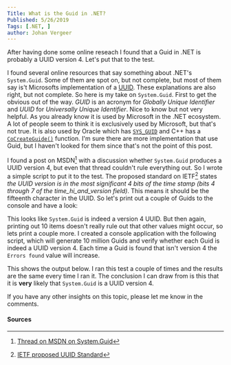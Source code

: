 ```yaml
---
Title: What is the Guid in .NET?
Published: 5/26/2019
Tags: [.NET, ]
author: Johan Vergeer
---
```


After having done some online reseach I found that a Guid in .NET is probably a UUID version 4. Let's put that to the test.

I found several online resources that say something about .NET's `System.Guid`. Some of them are spot on, but not complete, but most of them say is't Microsofts implementation of a [UUID](https://web.archive.org/web/20060615195933/http://www.webdav.org/specs/draft-leach-uuids-guids-01.txt). These explanations are also right, but not complete. So here is my take on `System.Guid`. First to get the obvious out of the way. _GUID_ is an acronym for _Globally Unique Identifier_ and _UUID_ for _Universally Unique Identifier_. Nice to know but not very helpful. As you already know it is used by Microsoft in the .NET ecosystem. A lot of people seem to think it is exclusively used by Microsoft, but that's not true. It is also used by Oracle which has [`SYS_GUID`](https://docs.oracle.com/cd/B12037_01/server.101/b10759/functions153.htm) and C++ has a [`CoCreateGuide()`](https://docs.microsoft.com/en-us/windows/desktop/api/combaseapi/nf-combaseapi-cocreateguid) function. I'm sure there are more implementation that use Guid, but I haven't looked for them since that's not the point of this post.

I found a post on MSDN[^1] with a discussion whether `System.Guid` produces a UUID version 4, but even that thread couldn't rule everything out. So I wrote a simple script to put it to the test. The proposed standard on IETF[^2] states _the UUID version is in the most significant 4 bits of the time stamp (bits 4 through 7 of the time_hi_and_version field)_. This means it should be the fifteenth character in the UUID. So let's print out a couple of Guids to the console and have a look:

<?# Gist 7206ed44b09a8cc0c2a49f32ee8c3b40 File="a-list-of-guids-version-4" /?>

This looks like `System.Guid` is indeed a version 4 UUID. But then again, printing out 10 items doesn't really rule out that other values might occur, so lets print a couple more. I created a console application with the following script, which will generate 10 million Guids and verify whether each Guid is indeed a UUID version 4. Each time a Guid is found that isn't version 4 the `Errors found` value will increase.

<?# Gist 7206ed44b09a8cc0c2a49f32ee8c3b40 File="Program.cs" /?>

This shows the output below. I ran this test a couple of times and the results are the same every time I ran it. The conclusion I can draw from is this that it is __very__ likely that `System.Guid` is a UUID version 4. 

<?# Gist 7206ed44b09a8cc0c2a49f32ee8c3b40 File="test-results-10-million-guids" /?>

If you have any other insights on this topic, please let me know in the comments.

#### Sources

[^1]: [Thread on MSDN on System.Guid](https://social.msdn.microsoft.com/Forums/en-US/4956142a-0a5d-4f1e-b102-93a3eea1b5d5/does-guidnewguid-produce-uuid-version-4-according-to-rfc4122?forum=netfxbcl)
[^2]: [IETF proposed UUID Standard](https://tools.ietf.org/html/rfc4122#section-4.1.3)